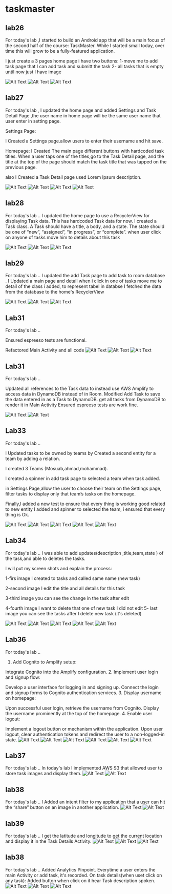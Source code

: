 # taskmaster

## lab26

For today's lab ,I started to build an Android app that will be a main focus of the second half of the course: 
TaskMaster. While I started small today, over time this will grow to be a fully-featured application.

I just create a 3 pages home page i have two buttons:
1-move me to add task page that I can add task and submitt the task
2- all tasks that is empty until now just I have image

![Alt Text](screenshot/lab26/home.PNG)
![Alt Text](screenshot/lab26/addtask.PNG)
![Alt Text](screenshot/lab26/allTask.PNG)

## lab27

For today's lab , I updated the home page and added Settings and Task Detail Page ,the user name in home page will be the same user name that user enter in setting page.

Settings Page:

I Created a Settings page.allow users to enter their username and hit save.

Homepage:
I Created The main page different buttons with hardcoded task titles. When a user taps one of the titles,go to the Task Detail page, and the title at the top of the page should match the task title that was tapped on the previous page.

also I Created a Task Detail page used Lorem Ipsum description.

![Alt Text](screenshot/lab27/task1.PNG)
![Alt Text](screenshot/lab27/task2.PNG)
![Alt Text](screenshot/lab27/task3.PNG)
![Alt Text](screenshot/lab27/task4.PNG)

## lab28

For today's lab ..
I updated the home page to use a RecyclerView for displaying Task data. This has hardcoded Task data for now.
I created a Task class. A Task should have a title, a body, and a state. The state should be one of “new”, “assigned”, “in progress”, or “complete”.
when user click on anyone of tasks move him to details about this task 

![Alt Text](screenshot/lab28/lab281.PNG)
![Alt Text](screenshot/lab28/lab282.PNG)
![Alt Text](screenshot/lab28/lab283.PNG)


## lab29

For today's lab ..
I updated the add Task page to add task to room database .
I Updated a main page and detail when i click in one of tasks move me to detail of the class i added, to represent tabel in databse
I fetched the data from the database to the home's RecyclerView

![Alt Text](screenshot/lab29/lab291.PNG)
![Alt Text](screenshot/lab29/java292.PNG)
![Alt Text](screenshot/lab29/lab293.PNG)

## Lab31
For today's lab ..

Ensured espreeso tests are functional.

Refactored Main Activity and all code
![Alt Text](screenshot/lab31/sc1.PNG)
![Alt Text](screenshot/lab31/sc2.PNG)
![Alt Text](screenshot/lab31/sc3.PNG)

## Lab31
For today's lab ..

Updated all references to the Task data to instead use AWS Amplify to access data in DynamoDB instead of in Room.
Modified Add Task to save the data entered in as a Task to DynamoDB.
get all tasks from DynamoDB to render it in Main Activity
Ensured espreeso tests are work fine.

![Alt Text](screenshot/lab32/sc32.PNG)
![Alt Text](screenshot/lab32/sc322.PNG)

## Lab33
For today's lab ..

I Updated tasks to be owned by teams by Created a second entity for a team by adding a relation.

I created 3 Teams (Mosuab,ahmad,mohammad).

I created a spinner in add task page to selected a team when task added.

in Settings Page,allow the user to choose their team on the Settings page,
filter tasks  to display only that team’s tasks on the homepage.

Finally,I added a new test to ensure that every thing is working good related to new entity I added and spinner to selected the team, i ensured that every thing is Ok.

![Alt Text](screenshot/lab33/lab331.PNG)
![Alt Text](screenshot/lab33/lab332.PNG)
![Alt Text](screenshot/lab33/lab333.PNG)
![Alt Text](screenshot/lab33/lab334.PNG)
![Alt Text](screenshot/lab33/lab335.PNG)

## Lab34
For today's lab ..
I was able to add updates(description ,title,team,state ) of the task,and able to  deletes the tasks.

I will put my screen shots and explain the process:

1-firs image I created to tasks and called same name (new task)

2-second image I edit the title and all details for this task

3-third image you can see the change in the task after edit

4-fourth image I want to delete that one of new task I did not edit
5- last image  you can see the tasks after I delete new task (it's deleted)


![Alt Text](screenshot/lab34/lab341.PNG)
![Alt Text](screenshot/lab34/lab342.PNG)
![Alt Text](screenshot/lab34/lab343.PNG)
![Alt Text](screenshot/lab34/lab344.PNG)
![Alt Text](screenshot/lab34/lab345.PNG)

## Lab36
For today's lab ..

1. Add Cognito to Amplify setup:

Integrate Cognito into the Amplify configuration.
2. Implement user login and signup flow:

Develop a user interface for logging in and signing up.
Connect the login and signup forms to Cognito authentication services.
3. Display username on homepage:

Upon successful user login, retrieve the username from Cognito.
Display the username prominently at the top of the homepage.
4. Enable user logout:

Implement a logout button or mechanism within the application.
Upon user logout, clear authentication tokens and redirect the user to a non-logged-in state.
![Alt Text](screenshot/lab36/lab361.PNG)
![Alt Text](screenshot/lab36/lab362.PNG)
![Alt Text](screenshot/lab36/lab363.PNG)
![Alt Text](screenshot/lab36/lab364.PNG)
![Alt Text](screenshot/lab36/lab365.PNG)
![Alt Text](screenshot/lab36/lab366.PNG)

##  Lab37
For today's lab ..
In today's lab I implemented AWS S3 that allowed user to store task images and display them.
![Alt Text](screenshot/lab37/lab371.PNG)
![Alt Text](screenshot/lab37/lab372.PNG)

## lab38
For today's lab ..
I Added an intent filter to my application that a user can hit the “share” button on an image in another application.
![Alt Text](screenshot/lab38/lab381.PNG)
![Alt Text](screenshot/lab38/lab382.PNG)

## lab39
For today's lab ..
I get the latitude and longitude to get the current location and display it in the Task Details Activity.
![Alt Text](screenshot/lab39/lab391.PNG)
![Alt Text](screenshot/lab39/lab392.PNG)
![Alt Text](screenshot/lab39/lab393.PNG)

## lab38
For today's lab ..
Added Analytics  Pinpoint. Everytime a user enters the main Activity or add task, it's recorded.
On task details(when uset click on any task):
Added button when click on it  hear Task description spoken.
![Alt Text](screenshot/lab41/lab411.PNG)
![Alt Text](screenshot/lab41/lab412.PNG)
![Alt Text](screenshot/lab41/lab413.PNG)
